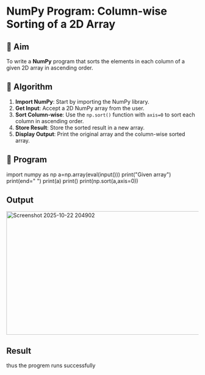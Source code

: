 # NumPy Program: Column-wise Sorting of a 2D Array

## 🎯 Aim
To write a **NumPy** program that sorts the elements in each column of a given 2D array in ascending order.

## 🧠 Algorithm

1. **Import NumPy**: Start by importing the NumPy library.
2. **Get Input**: Accept a 2D NumPy array from the user.
3. **Sort Column-wise**: Use the `np.sort()` function with `axis=0` to sort each column in ascending order.
4. **Store Result**: Store the sorted result in a new array.
5. **Display Output**: Print the original array and the column-wise sorted array.

## 🧾 Program
import numpy as np 
a=np.array(eval(input())) 
print("Given array") 
print(end=" ") 
print(a) 
print() 
print(np.sort(a,axis=0))
## Output
<img width="760" height="324" alt="Screenshot 2025-10-22 204902" src="https://github.com/user-attachments/assets/74ffd513-bbaf-4be6-82aa-833cf4af59fd" />

## Result
thus the progrem runs successfully
